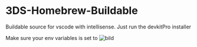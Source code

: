 # 3DS-Homebrew-Buildable
Buildable source for vscode with intellisense. Just run the devkitPro installer

Make sure your env variables is set to
![bild](https://user-images.githubusercontent.com/74259011/159185439-b11dbdd3-8eac-4846-8f4d-eb5a81b52a2a.png)

